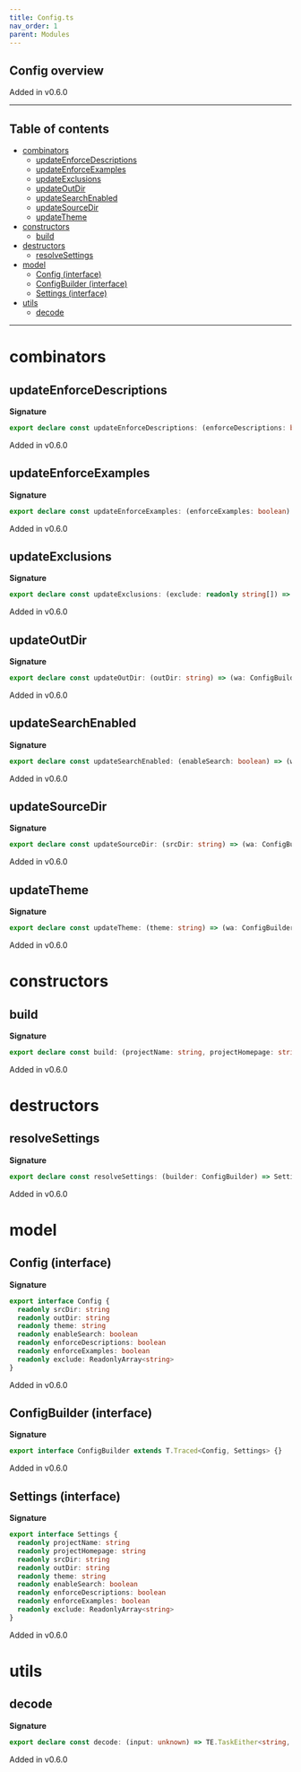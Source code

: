 ```yaml
---
title: Config.ts
nav_order: 1
parent: Modules
---
```


## Config overview

Added in v0.6.0

---

<h2 class="text-delta">Table of contents</h2>

- [combinators](#combinators)
  - [updateEnforceDescriptions](#updateenforcedescriptions)
  - [updateEnforceExamples](#updateenforceexamples)
  - [updateExclusions](#updateexclusions)
  - [updateOutDir](#updateoutdir)
  - [updateSearchEnabled](#updatesearchenabled)
  - [updateSourceDir](#updatesourcedir)
  - [updateTheme](#updatetheme)
- [constructors](#constructors)
  - [build](#build)
- [destructors](#destructors)
  - [resolveSettings](#resolvesettings)
- [model](#model)
  - [Config (interface)](#config-interface)
  - [ConfigBuilder (interface)](#configbuilder-interface)
  - [Settings (interface)](#settings-interface)
- [utils](#utils)
  - [decode](#decode)

---

# combinators

## updateEnforceDescriptions

**Signature**

```ts
export declare const updateEnforceDescriptions: (enforceDescriptions: boolean) => (wa: ConfigBuilder) => Settings
```

Added in v0.6.0

## updateEnforceExamples

**Signature**

```ts
export declare const updateEnforceExamples: (enforceExamples: boolean) => (wa: ConfigBuilder) => Settings
```

Added in v0.6.0

## updateExclusions

**Signature**

```ts
export declare const updateExclusions: (exclude: readonly string[]) => (wa: ConfigBuilder) => Settings
```

Added in v0.6.0

## updateOutDir

**Signature**

```ts
export declare const updateOutDir: (outDir: string) => (wa: ConfigBuilder) => Settings
```

Added in v0.6.0

## updateSearchEnabled

**Signature**

```ts
export declare const updateSearchEnabled: (enableSearch: boolean) => (wa: ConfigBuilder) => Settings
```

Added in v0.6.0

## updateSourceDir

**Signature**

```ts
export declare const updateSourceDir: (srcDir: string) => (wa: ConfigBuilder) => Settings
```

Added in v0.6.0

## updateTheme

**Signature**

```ts
export declare const updateTheme: (theme: string) => (wa: ConfigBuilder) => Settings
```

Added in v0.6.0

# constructors

## build

**Signature**

```ts
export declare const build: (projectName: string, projectHomepage: string) => ConfigBuilder
```

Added in v0.6.0

# destructors

## resolveSettings

**Signature**

```ts
export declare const resolveSettings: (builder: ConfigBuilder) => Settings
```

Added in v0.6.0

# model

## Config (interface)

**Signature**

```ts
export interface Config {
  readonly srcDir: string
  readonly outDir: string
  readonly theme: string
  readonly enableSearch: boolean
  readonly enforceDescriptions: boolean
  readonly enforceExamples: boolean
  readonly exclude: ReadonlyArray<string>
}
```

Added in v0.6.0

## ConfigBuilder (interface)

**Signature**

```ts
export interface ConfigBuilder extends T.Traced<Config, Settings> {}
```

Added in v0.6.0

## Settings (interface)

**Signature**

```ts
export interface Settings {
  readonly projectName: string
  readonly projectHomepage: string
  readonly srcDir: string
  readonly outDir: string
  readonly theme: string
  readonly enableSearch: boolean
  readonly enforceDescriptions: boolean
  readonly enforceExamples: boolean
  readonly exclude: ReadonlyArray<string>
}
```

Added in v0.6.0

# utils

## decode

**Signature**

```ts
export declare const decode: (input: unknown) => TE.TaskEither<string, Partial<Config>>
```

Added in v0.6.0
